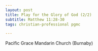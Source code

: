 ```yaml
---
layout: post
title: Play for the Glory of God (2/2)
subtitle: Matthew 11:28-30
tags: christian-professional pgmc

---
```

Pacific Grace Mandarin Church (Burnaby)
